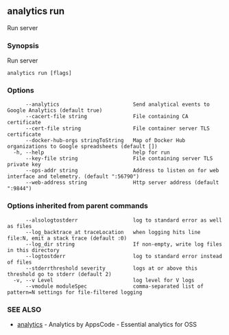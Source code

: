 ## analytics run

Run server

### Synopsis


Run server

```
analytics run [flags]
```

### Options

```
      --analytics                        Send analytical events to Google Analytics (default true)
      --cacert-file string               File containing CA certificate
      --cert-file string                 File container server TLS certificate
      --docker-hub-orgs stringToString   Map of Docker Hub organizations to Google spreadsheets (default [])
  -h, --help                             help for run
      --key-file string                  File containing server TLS private key
      --ops-addr string                  Address to listen on for web interface and telemetry. (default ":56790")
      --web-address string               Http server address (default ":9844")
```

### Options inherited from parent commands

```
      --alsologtostderr                  log to standard error as well as files
      --log_backtrace_at traceLocation   when logging hits line file:N, emit a stack trace (default :0)
      --log_dir string                   If non-empty, write log files in this directory
      --logtostderr                      log to standard error instead of files
      --stderrthreshold severity         logs at or above this threshold go to stderr (default 2)
  -v, --v Level                          log level for V logs
      --vmodule moduleSpec               comma-separated list of pattern=N settings for file-filtered logging
```

### SEE ALSO
* [analytics](analytics.md)	 - Analytics by AppsCode - Essential analytics for OSS

